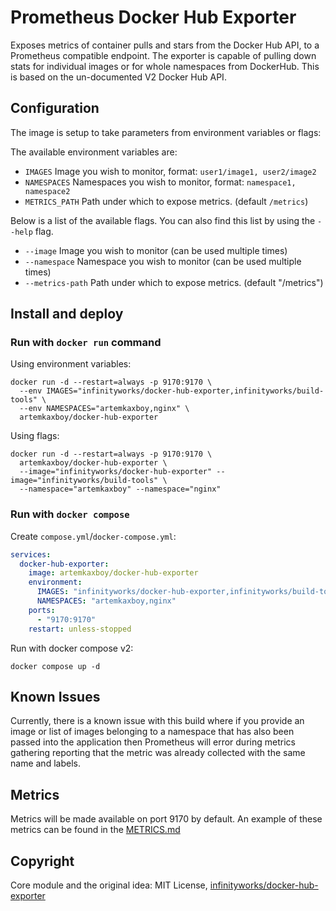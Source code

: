 # Prometheus Docker Hub Exporter

Exposes metrics of container pulls and stars from the Docker Hub API, to a Prometheus compatible endpoint. The exporter is capable of pulling down stats for individual images or for whole namespaces from DockerHub. This is based on the un-documented V2 Docker Hub API.

## Configuration

The image is setup to take parameters from environment variables or flags:

The available environment variables are:

* `IMAGES` Image you wish to monitor, format: `user1/image1, user2/image2`
* `NAMESPACES` Namespaces you wish to monitor, format: `namespace1, namespace2`
* `METRICS_PATH` Path under which to expose metrics. (default `/metrics`)

Below is a list of the available flags. You can also find this list by using the `--help` flag.

* `--image` Image you wish to monitor (can be used multiple times)
* `--namespace` Namespace you wish to monitor (can be used multiple times)
* `--metrics-path` Path under which to expose metrics. (default "/metrics")

## Install and deploy

### Run with `docker run` command

Using environment variables:

```shell
docker run -d --restart=always -p 9170:9170 \
  --env IMAGES="infinityworks/docker-hub-exporter,infinityworks/build-tools" \
  --env NAMESPACES="artemkaxboy,nginx" \
  artemkaxboy/docker-hub-exporter
```

Using flags:

```shell
docker run -d --restart=always -p 9170:9170 \
  artemkaxboy/docker-hub-exporter \
  --image="infinityworks/docker-hub-exporter" --image="infinityworks/build-tools" \
  --namespace="artemkaxboy" --namespace="nginx"
```

### Run with `docker compose`

Create `compose.yml`/`docker-compose.yml`:

```yml
services:
  docker-hub-exporter:
    image: artemkaxboy/docker-hub-exporter
    environment:
      IMAGES: "infinityworks/docker-hub-exporter,infinityworks/build-tools"
      NAMESPACES: "artemkaxboy,nginx"
    ports:
      - "9170:9170"
    restart: unless-stopped
```

Run with docker compose v2:

```shell
docker compose up -d
```

## Known Issues

Currently, there is a known issue with this build where if you provide an image or list of images belonging to a namespace that has also been passed into the application then Prometheus will error during metrics gathering reporting that the metric was already collected with the same name and labels.

## Metrics

Metrics will be made available on port 9170 by default. An example of these metrics can be found in the [METRICS.md](./METRICS.md)

## Copyright

Core module and the original idea: MIT License, [infinityworks/docker-hub-exporter](https://github.com/infinityworks/docker-hub-exporter)
